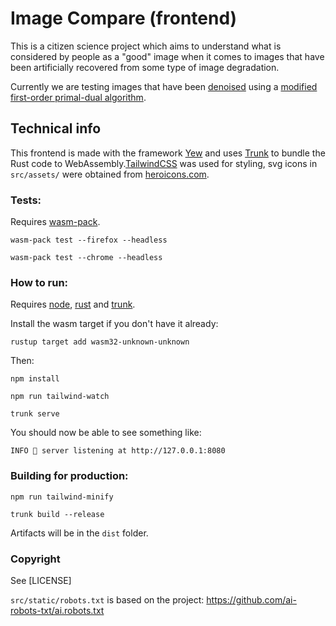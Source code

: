 # Image Compare (frontend)

This is a citizen science project which
aims to understand what is considered by
people as a "good" image when it comes to
images that have been artificially recovered
from some type of image degradation.

Currently we are testing images that have been
[denoised](https://en.wikipedia.org/wiki/Noise_reduction#In_images)
using a
[modified first-order primal-dual algorithm](https://github.com/lily-mosquitoes/image-recovery).

## Technical info

This frontend is made with the framework
[Yew](https://yew.rs)
and uses
[Trunk](https://trunkrs.dev/)
to bundle the Rust code to
WebAssembly.[TailwindCSS](https://tailwindcss.com/docs)
was used for styling, svg icons in `src/assets/` were obtained from
[heroicons.com](https://heroicons.com/).

### Tests:

Requires [wasm-pack](https://rustwasm.github.io/wasm-pack/).

`wasm-pack test --firefox --headless`

`wasm-pack test --chrome --headless`

### How to run:

Requires [node](https://nodejs.dev/en/learn/how-to-install-nodejs/),
[rust](https://www.rust-lang.org/tools/install) and
[trunk](https://trunkrs.dev/).

Install the wasm target if you don't have it already:

`rustup target add wasm32-unknown-unknown`

Then:

`npm install`

`npm run tailwind-watch`

`trunk serve`

You should now be able to see something like:

`INFO 📡 server listening at http://127.0.0.1:8080`

### Building for production:

`npm run tailwind-minify`

`trunk build --release`

Artifacts will be in the `dist` folder.

### Copyright
See [LICENSE]

`src/static/robots.txt` is based on the project: https://github.com/ai-robots-txt/ai.robots.txt
